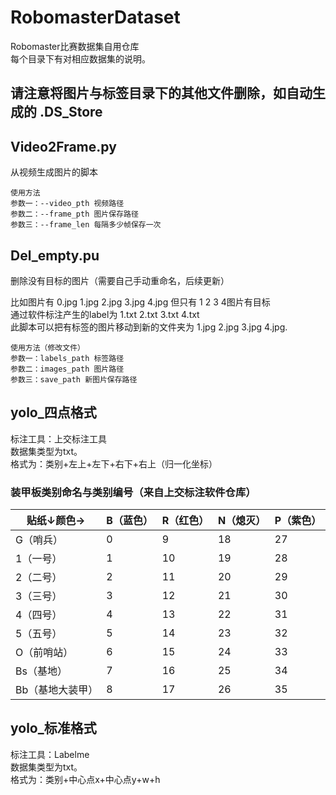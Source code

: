 # RobomasterDataset

Robomaster比赛数据集自用仓库<br>
每个目录下有对相应数据集的说明。<br>

## 请注意将图片与标签目录下的其他文件删除，如自动生成的 .DS_Store

## Video2Frame.py

从视频生成图片的脚本<br>

    使用方法
    参数一：--video_pth 视频路径
    参数二：--frame_pth 图片保存路径
    参数三：--frame_len 每隔多少帧保存一次

## Del_empty.pu

删除没有目标的图片（需要自己手动重命名，后续更新） <br>

比如图片有 0.jpg 1.jpg 2.jpg 3.jpg 4.jpg 但只有 1 2 3 4图片有目标 <br>
通过软件标注产生的label为 1.txt 2.txt 3.txt 4.txt<br>
此脚本可以把有标签的图片移动到新的文件夹为 1.jpg 2.jpg 3.jpg 4.jpg.<br>

    使用方法（修改文件）
    参数一：labels_path 标签路径
    参数二：images_path 图片路径
    参数三：save_path 新图片保存路径


## yolo_四点格式

标注工具：上交标注工具<br>
数据集类型为txt。<br>
格式为：类别+左上+左下+右下+右上（归一化坐标）<br>

### 装甲板类别命名与类别编号（来自上交标注软件仓库）

| 贴纸↓颜色→     | B（蓝色） | R（红色） | N（熄灭） | P（紫色） |
| ---------------- | --------- | --------- | --------- | --------- |
| G（哨兵）        | 0         | 9         | 18        | 27        |
| 1（一号）        | 1         | 10        | 19        | 28        |
| 2（二号）        | 2         | 11        | 20        | 29        |
| 3（三号）        | 3         | 12        | 21        | 30        |
| 4（四号）        | 4         | 13        | 22        | 31        |
| 5（五号）        | 5         | 14        | 23        | 32        |
| O（前哨站）      | 6         | 15        | 24        | 33        |
| Bs（基地）       | 7         | 16        | 25        | 34        |
| Bb（基地大装甲） | 8         | 17        | 26        | 35        |

## yolo_标准格式<br>

标注工具：Labelme<br>
数据集类型为txt。<br>
格式为：类别+中心点x+中心点y+w+h<br>
